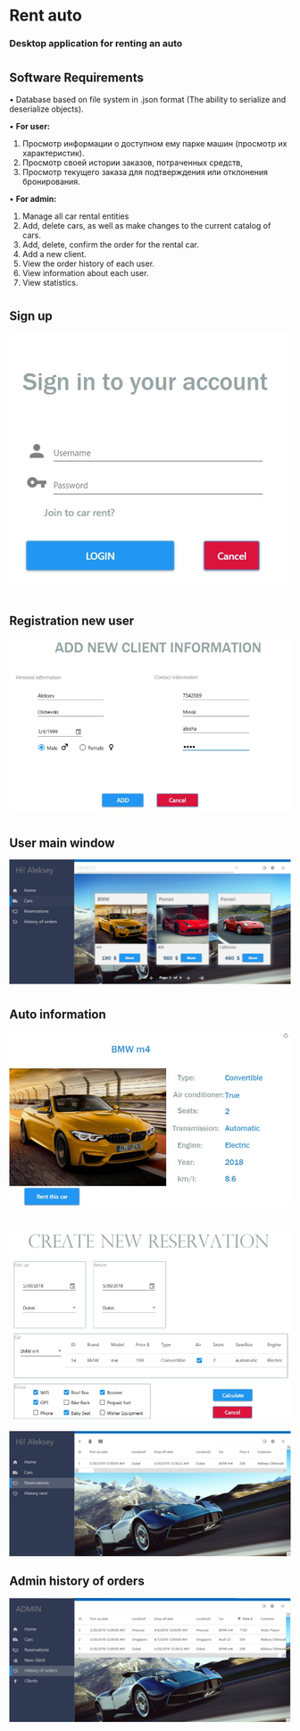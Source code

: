 # Rent auto
### Desktop application for renting an auto

#

##  Software Requirements
•	  Database based on file system in .json format (The ability to serialize and deserialize objects).

•	**For user:**
  1.	Просмотр информации о доступном ему парке машин (просмотр их характеристик).
  2.  Просмотр своей истории заказов, потраченных средств,
  3.  Просмотр текущего заказа для подтверждения или отклонения бронирования.
  
•	**For admin:**
  1.	Manage all car rental entities
  2.	Add, delete cars, as well as make changes to the current catalog of cars.
  3.	Add, delete, confirm the order for the rental car. 
  4.	Add a new client. 
  5.	View the order history of each user.
  6.   View information about each user.
  7.   View statistics.
  
  #
  
  ## Sign up
  ![](images/sign.jpg)
  
  #
  
  ## Registration new user
  ![](images/registration.jpg)
  
  #
  
  ## User main window
  ![](images/user_sign.jpg)
  
  #
  
  ## Auto information
  ![](images/auto_information.jpg)
  
  #
  
  ![](images/new_reservation.jpg)
  
  ![](images/no_paid_orders.jpg)
  
  ## Admin history of orders
  ![](images/admin_history_of_orders.jpg)
  
  
  
